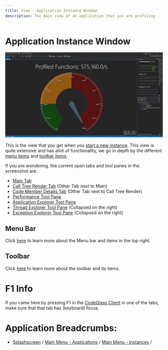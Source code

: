 ```yaml
---
title: View - Application Instance Window
description: The main view of an application that you are profiling
---
```

# Application Instance Window
![assets/img/ApplicationInstanceWindow/AppInstanceDockWindow.png](../../assets/img/ApplicationInstanceWindow/AppInstanceDockWindow.png)

This is the view that you get when you [start a new instance](mainwindow/applicationInstance.md). 
This view is quite extensive and has allot of functionality, we go in depth by the different [menu items](#menu-bar) and [toolbar items](#toolbar).

If you are wondering, the current open tabs and tool panes in the screenshot are:
- [Main Tab](ApplicationInstanceDockWindow/MainWindow.md)
- [Call Tree Render Tab](ApplicationInstanceDockWindow/CallTreeRendering.md) (Other Tab next to Main)
- [Code Member Details Tab](ApplicationInstanceDockWindow/CodeMemberDetailsView.md) (Other Tab next to Call Tree Render)
- [Performance Tool Pane](ApplicationInstanceDockWindow/PerformanceView.md)
- [Application Explorer Tool Pane](ApplicationInstanceDockWindow/ApplicationExplorer.md)
- [Thread Explorer Tool Pane](ApplicationInstanceDockWindow/ThreadExplorer.md) (Collapsed on the right)
- [Exception Explorer Tool Pane](ApplicationInstanceDockWindow/ExceptionExplorer.md) (Collapsed on the right)


## Menu Bar
Click [here](ApplicationInstanceDockWindow/MenuBar.md) to learn more about the Menu bar and items in the top right.


## Toolbar
Click [here](ApplicationInstanceDockWindow/Toolbar.md) to learn more about the toolbar and its items.


# F1 Info
If you came here by pressing F1 in the [CodeGlass Client](../features/CodeGlassClient.md) in one of the tabs, make sure that that tab has (keyboard) focus.

# Application Breadcrumbs: 
- [Splashscreen](Splashscreen.md) / [Main Menu - Applications](mainwindow/application.md) / [Main Menu - Instances](mainwindow/applicationInstance.md) / 